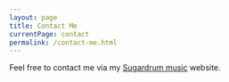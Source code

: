 ```yaml
---
layout: page
title: Contact Me
currentPage: contact
permalink: /contact-me.html
---
```


<p>Feel free to contact me via my <a href="http://sugardrum.com/contact/">Sugardrum music</a> website.</p>
